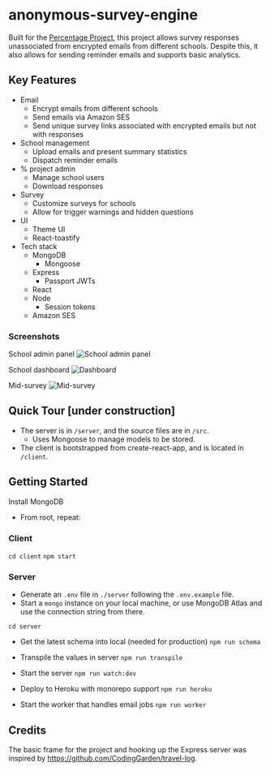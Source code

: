 # anonymous-survey-engine

Built for the [Percentage Project](https://percentageproject.com/#/), this project allows survey responses unassociated from encrypted emails from different schools. Despite this, it also allows for sending reminder emails and supports basic analytics.

## Key Features
- Email
  - Encrypt emails from different schools
  - Send emails via Amazon SES
  - Send unique survey links associated with encrypted emails but not with responses
- School management
  - Upload emails and present summary statistics
  - Dispatch reminder emails
- % project admin
  - Manage school users
  - Download responses
- Survey
  - Customize surveys for schools
  - Allow for trigger warnings and hidden questions
- UI
  - Theme UI
  - React-toastify
- Tech stack
  - MongoDB
    - Mongoose
  - Express
    - Passport JWTs
  - React
  - Node
    - Session tokens
  - Amazon SES

### Screenshots
School admin panel
![School admin panel](./docs/school_admin.png)

School dashboard
![Dashboard](./docs/dashboard.png)

Mid-survey
![Mid-survey](./docs/mid_survey.png)


## Quick Tour [under construction]
- The server is in `/server`, and the source files are in `/src`. 
  - Uses Mongoose to manage models to be stored.
- The client is bootstrapped from create-react-app, and is located in `/client`. 

## Getting Started
Install MongoDB

- From root, repeat:
### Client
`cd client`
`npm start`

### Server

- Generate an `.env` file in `./server` following the `.env.example` file.
- Start a `mongo` instance on your local machine, or use MongoDB Atlas and use the connection string from there.

`cd server`

- Get the latest schema into local (needed for production)
`npm run schema`

- Transpile the values in server
`npm run transpile`

- Start the server
`npm run watch:dev`

- Deploy to Heroku with monorepo support
`npm run heroku`

- Start the worker that handles email jobs
`npm run worker`

## Credits
The basic frame for the project and hooking up the Express server was inspired by https://github.com/CodingGarden/travel-log. 

